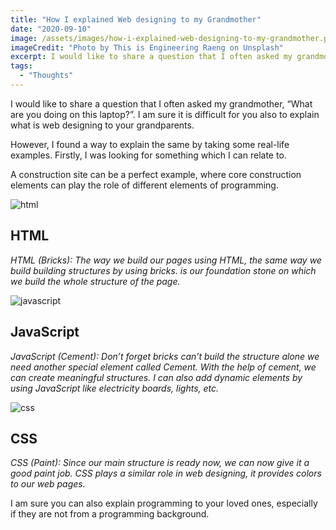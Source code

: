 ```yaml
---
title: "How I explained Web designing to my Grandmother"
date: "2020-09-10"
image: /assets/images/how-i-explained-web-designing-to-my-grandmother.png
imageCredit: "Photo by This is Engineering Raeng on Unsplash"
excerpt: I would like to share a question that I often asked my grandmother, “What are you doing on this laptop?”. I am sure it is difficult for you also to explain what is web designing to your grandparents.
tags:
  - "Thoughts"
---
```


I would like to share a question that I often asked my grandmother, “What are you doing on this laptop?”. I am sure it is difficult for you also to explain what is web designing to your grandparents.

However, I found a way to explain the same by taking some real-life examples. Firstly, I was looking for something which I can relate to.

A construction site can be a perfect example, where core construction elements can play the role of different elements of programming.

![html](/assets/images/GKDRGX5yX.png "html.png")

## HTML

_HTML (Bricks): The way we build our pages using HTML, the same way we build building structures by using bricks. is our foundation stone on which we build the whole structure of the page._

![javascript](/assets/images/UF7g0XjPJ.png "js.png")

## JavaScript

_JavaScript (Cement): Don’t forget bricks can’t build the structure alone we need another special element called Cement. With the help of cement, we can create meaningful structures. I can also add dynamic elements by using JavaScript like electricity boards, lights, etc._

![css](/assets/images/CRmlTCd6z.png "css.png")

## CSS

_CSS (Paint): Since our main structure is ready now, we can now give it a good paint job. CSS plays a similar role in web designing, it provides colors to our web pages._

I am sure you can also explain programming to your loved ones, especially if they are not from a programming background.
